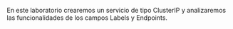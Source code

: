 En este laboratorio crearemos un servicio de tipo ClusterIP y analizaremos las funcionalidades de los campos Labels y Endpoints. 
